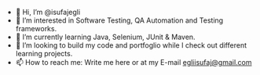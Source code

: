 - 👋 Hi, I’m @isufajegli
- 👀 I’m interested in Software Testing, QA Automation and Testing frameworks.
- 🌱 I’m currently learning Java, Selenium, JUnit & Maven.
- 💞️ I’m looking to build my code and portfoglio while I check out different learning projects. 
- 📫 How to reach me: Write me here or at my E-mail egliisufaj@gmail.com

<!---
isufajegli/isufajegli is a ✨ special ✨ repository because its `README.md` (this file) appears on your GitHub profile.
You can click the Preview link to take a look at your changes.
--->
